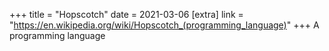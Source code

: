 +++
title = "Hopscotch"
date = 2021-03-06
[extra]
link = "https://en.wikipedia.org/wiki/Hopscotch_(programming_language)"
+++
A programming language

